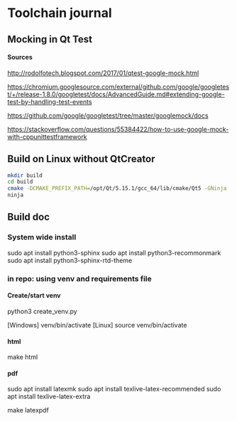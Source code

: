 # Toolchain journal

## Mocking in Qt Test

#### Sources

http://rodolfotech.blogspot.com/2017/01/qtest-google-mock.html

https://chromium.googlesource.com/external/github.com/google/googletest/+/release-1.8.0/googletest/docs/AdvancedGuide.md#extending-google-test-by-handling-test-events

https://github.com/google/googletest/tree/master/googlemock/docs

https://stackoverflow.com/questions/55384422/how-to-use-google-mock-with-cppunittestframework

## Build on Linux without QtCreator

```bash
mkdir build
cd build
cmake -DCMAKE_PREFIX_PATH=/opt/Qt/5.15.1/gcc_64/lib/cmake/Qt5 -GNinja ..
ninja
```

## Build doc

### System wide install
sudo apt install python3-sphinx
sudo apt install python3-recommonmark
sudo apt install python3-sphinx-rtd-theme

### in repo: using venv and requirements file

#### Create/start venv

python3 create_venv.py

[Windows] venv/bin/activate
[Linux]   source venv/bin/activate

#### html

make html

#### pdf

sudo apt install latexmk
sudo apt install texlive-latex-recommended
sudo apt install texlive-latex-extra


make latexpdf